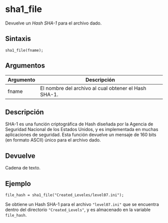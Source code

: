 # sha1_file

Devuelve un _Hash SHA-1_ para el archivo dado.

## Sintaxis

  
```gml  
sha1_file(fname);  
```  

## Argumentos

Argumento|Descripción|  
---|---|  
fname|El nombre del archivo al cual obtener el Hash SHA-1.|  

## Descripción

SHA-1 es una función criptográfica de Hash diseñada por la Agencia de Seguridad Nacional de los Estados Unidos, y es implementada en muchas aplicaciones de seguridad. Esta función devuelve un mensaje de 160 bits (en formato ASCII) único para el archivo dado.

## Devuelve

Cadena de texto.

## Ejemplo

  
```gml  
file_hash = sha1_file("Created_Leveles/level07.ini");  
```  
Se obtiene un Hash SHA-1 para el archivo `"level07.ini"` que se encuentra dentro del directorio `"Created_Levels"`, y es almacenado en la variable `file_hash`.